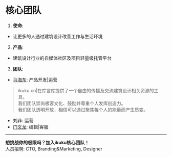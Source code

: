 # 核心团队

1. **使命**:  
  * 让更多的人通过建筑设计改善工作与生活环境   
2. **产品**: 
  * 建筑设计行业的自媒体社区及项目轻量级托管平台  
3. **团队**:  
  * [马海东](http://www.ikuku.cn/name/7673): 产品开发|运营
>ikuku.cn|在库言库提供了一个自由的传播及交流建筑设计相关资源的工具。  
我们团队崇尚极客文化、鼓励并尊重个人发挥创造力。  
我们团队透明开放，相信可以通过聚焦每个人的能量而产生质变。

  * 刘非: 运营  
  * [门文龙](http://www.ikuku.cn/user/xiaomen): 编辑|客服  

----

**想挑战你的极限吗？加入ikuku核心团队！**  
人员招聘: CTO, Branding&Marketing, Designer 